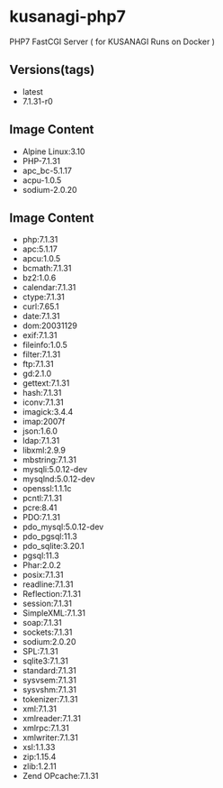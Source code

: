 # kusanagi-php7
PHP7 FastCGI Server ( for KUSANAGI Runs on Docker )

## Versions(tags)
- latest
- 7.1.31-r0

## Image Content
- Alpine Linux:3.10
- PHP-7.1.31
- apc_bc-5.1.17
- acpu-1.0.5
- sodium-2.0.20

## Image Content
- php:7.1.31
- apc:5.1.17
- apcu:1.0.5
- bcmath:7.1.31
- bz2:1.0.6
- calendar:7.1.31
- ctype:7.1.31
- curl:7.65.1
- date:7.1.31
- dom:20031129
- exif:7.1.31
- fileinfo:1.0.5
- filter:7.1.31
- ftp:7.1.31
- gd:2.1.0
- gettext:7.1.31
- hash:7.1.31
- iconv:7.1.31
- imagick:3.4.4
- imap:2007f
- json:1.6.0
- ldap:7.1.31
- libxml:2.9.9
- mbstring:7.1.31
- mysqli:5.0.12-dev
- mysqlnd:5.0.12-dev
- openssl:1.1.1c
- pcntl:7.1.31
- pcre:8.41
- PDO:7.1.31
- pdo_mysql:5.0.12-dev
- pdo_pgsql:11.3
- pdo_sqlite:3.20.1
- pgsql:11.3
- Phar:2.0.2
- posix:7.1.31
- readline:7.1.31
- Reflection:7.1.31
- session:7.1.31
- SimpleXML:7.1.31
- soap:7.1.31
- sockets:7.1.31
- sodium:2.0.20
- SPL:7.1.31
- sqlite3:7.1.31
- standard:7.1.31
- sysvsem:7.1.31
- sysvshm:7.1.31
- tokenizer:7.1.31
- xml:7.1.31
- xmlreader:7.1.31
- xmlrpc:7.1.31
- xmlwriter:7.1.31
- xsl:1.1.33
- zip:1.15.4
- zlib:1.2.11
- Zend OPcache:7.1.31

